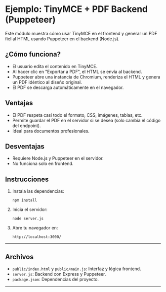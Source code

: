 # Ejemplo: TinyMCE + PDF Backend (Puppeteer)

Este módulo muestra cómo usar TinyMCE en el frontend y generar un PDF fiel al HTML usando Puppeteer en el backend (Node.js).

## ¿Cómo funciona?

- El usuario edita el contenido en TinyMCE.
- Al hacer clic en "Exportar a PDF", el HTML se envía al backend.
- Puppeteer abre una instancia de Chromium, renderiza el HTML y genera un PDF idéntico al diseño original.
- El PDF se descarga automáticamente en el navegador.

## Ventajas

- El PDF respeta casi todo el formato, CSS, imágenes, tablas, etc.
- Permite guardar el PDF en el servidor si se desea (solo cambia el código del endpoint).
- Ideal para documentos profesionales.

## Desventajas

- Requiere Node.js y Puppeteer en el servidor.
- No funciona solo en frontend.

## Instrucciones

1. Instala las dependencias:
   ```
   npm install
   ```
2. Inicia el servidor:
   ```
   node server.js
   ```
3. Abre tu navegador en:
   ```
   http://localhost:3000/
   ```

---

## Archivos

- `public/index.html` y `public/main.js`: Interfaz y lógica frontend.
- `server.js`: Backend con Express y Puppeteer.
- `package.json`: Dependencias del proyecto.

---